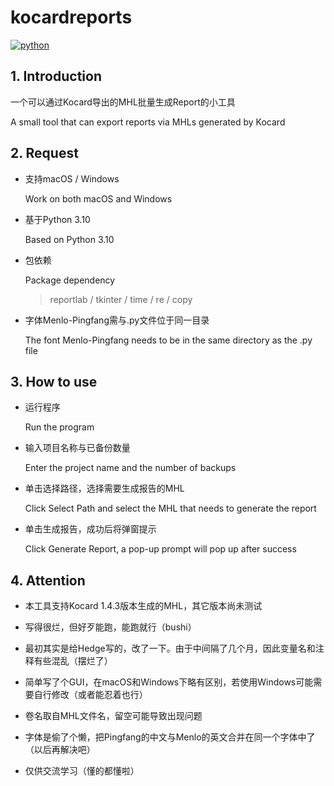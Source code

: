 # kocardreports
[![python](https://img.shields.io/badge/python-3-blue)]()

## 1. Introduction

一个可以通过Kocard导出的MHL批量生成Report的小工具

A small tool that can export reports via MHLs generated by Kocard

## 2. Request

- 支持macOS / Windows

  Work on both macOS and Windows

- 基于Python 3.10

  Based on Python 3.10

- 包依赖

  Package dependency
  
  > reportlab / tkinter / time / re / copy

- 字体Menlo-Pingfang需与.py文件位于同一目录

  The font Menlo-Pingfang needs to be in the same directory as the .py file

## 3. How to use

- 运行程序

  Run the program
  
- 输入项目名称与已备份数量

  Enter the project name and the number of backups

- 单击选择路径，选择需要生成报告的MHL

  Click Select Path and select the MHL that needs to generate the report
  
- 单击生成报告，成功后将弹窗提示

  Click Generate Report, a pop-up prompt will pop up after success

## 4. Attention

- 本工具支持Kocard 1.4.3版本生成的MHL，其它版本尚未测试

- 写得很烂，但好歹能跑，能跑就行（bushi）

- 最初其实是给Hedge写的，改了一下。由于中间隔了几个月，因此变量名和注释有些混乱（摆烂了）

- 简单写了个GUI，在macOS和Windows下略有区别，若使用Windows可能需要自行修改（或者能忍着也行）

- 卷名取自MHL文件名，留空可能导致出现问题

- 字体是偷了个懒，把Pingfang的中文与Menlo的英文合并在同一个字体中了（以后再解决吧）

- 仅供交流学习（懂的都懂啦）

